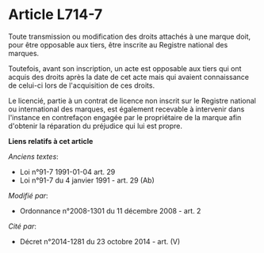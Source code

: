 # Article L714-7

Toute transmission ou modification des droits attachés à une marque doit, pour être opposable aux tiers, être inscrite au
Registre national des marques.

Toutefois, avant son inscription, un acte est opposable aux tiers qui ont acquis des droits après la date de cet acte mais
qui avaient connaissance de celui-ci lors de l'acquisition de ces droits. 

Le licencié, partie à un contrat de licence non inscrit sur le Registre national ou international des marques, est également
recevable à intervenir dans l'instance en contrefaçon engagée par le propriétaire de la marque afin d'obtenir la réparation
du préjudice qui lui est propre.

**Liens relatifs à cet article**

_Anciens textes_:

  - Loi n°91-7 1991-01-04 art. 29
  - Loi n°91-7 du 4 janvier 1991 - art. 29 (Ab)

_Modifié par_:

  - Ordonnance n°2008-1301 du 11 décembre 2008 - art. 2

_Cité par_:

  - Décret n°2014-1281 du 23 octobre 2014 - art. (V)
